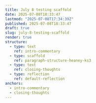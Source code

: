 ```yaml
---
title: July 8 testing scaffold
date: 2025-07-08T18:33:47
lastmod: "2025-07-08T17:34:39Z"
published: 2025-07-08T18:33:47
draft: true
slug: july-8-testing-scaffold
render: true
structure:
  - type: text
    ref: intro-commentary
  - type: scaffold
    ref: paragraph-structure-heaney-ks3
  - type: text
    ref: closing-thoughts
  - type: reflection
    ref: default-reflection
anchors:
  - intro-commentary
  - closing-thoughts
---
```

<!-- intro-commentary -->
<!-- paragraph-structure-heaney-ks3 -->
<!-- closing-thoughts -->
<!-- default-reflection -->
